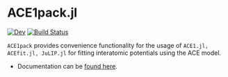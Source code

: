 # ACE1pack.jl

<!-- [![Stable](https://img.shields.io/badge/docs-stable-blue.svg)](https://cortner.github.io/ACE1pack.jl/stable) -->
[![Dev](https://img.shields.io/badge/docs-dev-blue.svg)](https://cortner.github.io/ACE1pack.jl/dev)
[![Build Status](https://github.com/cortner/ACE1pack.jl/actions/workflows/CI.yml/badge.svg?branch=main)](https://github.com/cortner/ACE1pack.jl/actions/workflows/CI.yml?query=branch%3Amain) 

`ACE1pack` provides convenience functionality for the usage of `ACE1.jl, ACEfit.jl, JuLIP.jl` for fitting interatomic potentials using the ACE model. 
- Documentation can be [found here](https://acesuit.github.io/ACE1pack.jl/).
